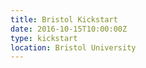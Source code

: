 ```yaml
---
title: Bristol Kickstart
date: 2016-10-15T10:00:00Z
type: kickstart
location: Bristol University
---
```

